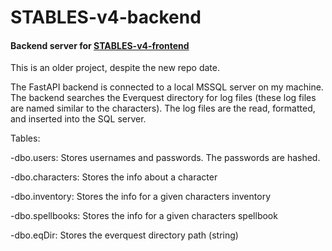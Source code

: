 # STABLES-v4-backend
#### Backend server for [STABLES-v4-frontend](https://github.com/hikemalliday/STABLES-v4-frontend)

This is an older project, despite the new repo date.

The FastAPI backend is connected to a local MSSQL server on my machine.
The backend searches the Everquest directory for log files (these log files are named similar to the characters). The log files are the read, formatted, and inserted into the SQL server.

Tables:

-dbo.users: Stores usernames and passwords. The passwords are hashed.

-dbo.characters: Stores the info about a character

-dbo.inventory: Stores the info for a given characters inventory

-dbo.spellbooks: Stores the info for a given characters spellbook

-dbo.eqDir: Stores the everquest directory path (string)

